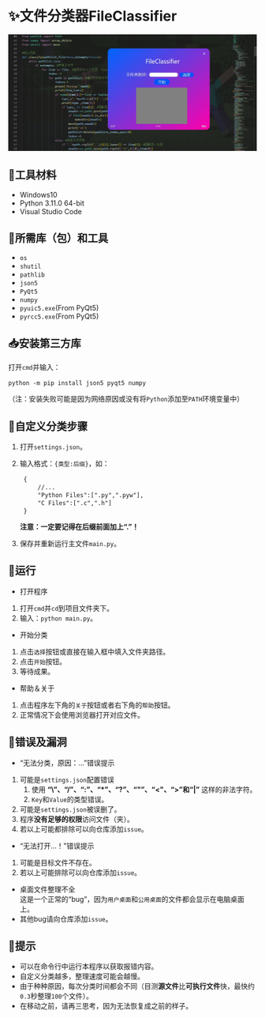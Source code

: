 # ✨文件分类器FileClassifier  

![image](show.jpg)  

## 👀工具材料
 - Windows10  
 - Python 3.11.0 64-bit  
 - Visual Studio Code
  
## 👏所需库（包）和工具  
- `os`  
- `shutil`
- `pathlib`
- `json5`  
- `PyQt5`  
- `numpy`
- `pyuic5.exe`(From PyQt5)  
- `pyrcc5.exe`(From PyQt5)  
  
## 📥安装第三方库  
打开`cmd`并输入：  
```shell  
python -m pip install json5 pyqt5 numpy
```  
（注：安装失败可能是因为网络原因或没有将`Python`添加至`PATH`环境变量中）  

## 🎨自定义分类步骤  
1. 打开`settings.json`。  
2. 输入格式：`{类型:后缀}`，如：  
   ```json5  
    {
        //...
        "Python Files":[".py",".pyw"],
        "C Files":[".c",".h"]
    }
    ```  

    **注意：一定要记得在后缀前面加上“.”！**
3. 保存并重新运行主文件`main.py`。

## 💙运行
- 打开程序
1. 打开`cmd`并`cd`到项目文件夹下。
2. 输入：`python main.py`。
- 开始分类
1. 点击`选择`按钮或直接在输入框中填入文件夹路径。
2. 点击`开始`按钮。
3. 等待成果。
- 帮助＆关于
1. 点击程序左下角的`关于`按钮或者右下角的`帮助`按钮。
2. 正常情况下会使用浏览器打开对应文件。
  
## 💖错误及漏洞
- “无法分类，原因：...”错误提示
1. 可能是`settings.json`配置错误
   1. 使用 **“\\”、“/”、“:”、“*”、“?”、“"”、“<"、“>”和“|”** 这样的非法字符。
   2. `Key`和`Value`的类型错误。
2. 可能是`settings.json`被误删了。
3. 程序**没有足够的权限**访问文件（夹）。
4. 若以上可能都排除可以向仓库添加`issue`。
- “无法打开...！”错误提示
1. 可能是目标文件不存在。
2. 若以上可能排除可以向仓库添加`issue`。
- 桌面文件整理不全  
  这是一个正常的“bug”，因为`用户桌面`和`公用桌面`的文件都会显示在电脑桌面上。
- 其他bug请向仓库添加`issue`。

## 📢提示
- 可以在命令行中运行本程序以获取报错内容。
- 自定义分类越多，整理速度可能会越慢。
- 由于种种原因，每次分类时间都会不同（目测**源文件**比**可执行文件**快，最快约`0.3`秒整理`100`个文件）。
- 在移动之前，请再三思考，因为无法恢复成之前的样子。
